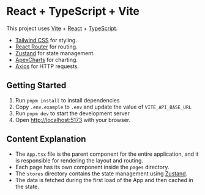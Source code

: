 # React + TypeScript + Vite

This project uses [Vite](https://vitejs.dev/) + [React](https://reactjs.org/) + [TypeScript](https://www.typescriptlang.org/).

- [Tailwind CSS](https://tailwindcss.com/) for styling.
- [React Router](https://reactrouter.com/) for routing.
- [Zustand](https://github.com/pmndrs/zustand) for state management.
- [ApexCharts](https://apexcharts.com/) for charting.
- [Axios](https://axios-http.com/) for HTTP requests.

## Getting Started

1. Run `pnpm install` to install dependencies
2. Copy `.env.example` to `.env` and update the value of `VITE_API_BASE_URL`
3. Run `pnpm dev` to start the development server
4. Open [http://localhost:5173](http://localhost:5173) with your browser.

## Content Explanation

- The `App.tsx` file is the parent component for the entire application, and it is responsible for rendering the layout and routing.
- Each page has its own component inside the `pages` directory.
- The `stores` directory contains the state management using [Zustand](https://github.com/pmndrs/zustand).
- The data is fetched during the first load of the App and then cached in the state.
